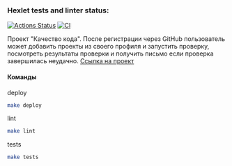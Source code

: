 ### Hexlet tests and linter status:
 [![Actions Status](https://github.com/KruglovDV/rails-project-66/workflows/hexlet-check/badge.svg)](https://github.com/KruglovDV/rails-project-66/actions)
[![CI](https://github.com/KruglovDV/rails-project-66/actions/workflows/ci.yml/badge.svg)](https://github.com/KruglovDV/rails-project-66/actions/workflows/ci.yml)

Проект "Качество кода". После регистрации через GitHub пользователь может добавить проекты из своего профиля и запустить проверку, посмотреть результаты проверки и получить письмо если проверка завершилась неудачно.
[Ссылка на проект](https://rails-project-66-production.up.railway.app/)
#### Команды

deploy
```sh
make deploy
```
lint
```sh
make lint
```
tests
```sh
make tests
```

